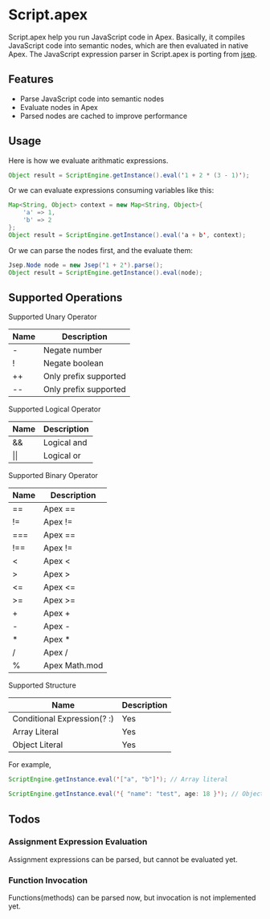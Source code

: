 # Script.apex
Script.apex help you run JavaScript code in Apex. Basically, it compiles JavaScript code into semantic nodes, which are then evaluated in native Apex. The JavaScript expression parser in Script.apex is porting from [jsep](http://jsep.from.so/).

## Features
- Parse JavaScript code into semantic nodes
- Evaluate nodes in Apex
- Parsed nodes are cached to improve performance

## Usage

Here is how we evaluate arithmatic expressions.
```java
Object result = ScriptEngine.getInstance().eval('1 + 2 * (3 - 1)');
```

Or we can evaluate expressions consuming variables like this:
```java
Map<String, Object> context = new Map<String, Object>{
    'a' => 1,
    'b' => 2
};
Object result = ScriptEngine.getInstance().eval('a + b', context);
```

Or we can parse the nodes first, and the evaluate them:
```java
Jsep.Node node = new Jsep('1 + 2').parse();
Object result = ScriptEngine.getInstance().eval(node);
```

## Supported Operations

Supported Unary Operator

| Name | Description |
| ---- | ----------- |
| - | Negate number |
| ! | Negate boolean |
| ++ | Only prefix supported |
| -- | Only prefix supported |

Supported Logical Operator

| Name | Description |
| ---- | ----------- |
| && | Logical and |
| \|\| | Logical or |

Supported Binary Operator

| Name | Description |
| ---- | ----------- |
| == | Apex == |
| != | Apex != |
| === | Apex == |
| !== | Apex != |
| < | Apex < |
| > | Apex > |
| <= | Apex <= |
| >= | Apex >= |
| + | Apex + |
| - | Apex - |
| * | Apex * |
| / | Apex / |
| % | Apex Math.mod |

Supported Structure

| Name | Description |
| ---- | ----------- |
| Conditional Expression(? :) | Yes |
| Array Literal | Yes |
| Object Literal | Yes |

For example,
```java
ScriptEngine.getInstance.eval('["a", "b"]'); // Array literal

ScriptEngine.getInstance.eval('{ "name": "test", age: 18 }'); // Object literal
```

## Todos

### Assignment Expression Evaluation
Assignment expressions can be parsed, but cannot be evaluated yet.

### Function Invocation
Functions(methods) can be parsed now, but invocation is not implemented yet.
